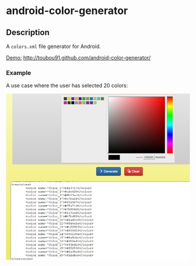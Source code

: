 # android-color-generator

<h2>Description</h2>
A <code>colors.xml</code> file generator for Android.

<u>Demo:</u> <a href="http://toubou91.github.io/android-color-generator/" target="_blank">http://toubou91.github.com/android-color-generator/</a>

<h3>Example</h2>
A use case where the user has selected 20 colors:
<p align="center">
  <img  src="_img/screenshot.PNG" alt="Sample use case" />
</p>

